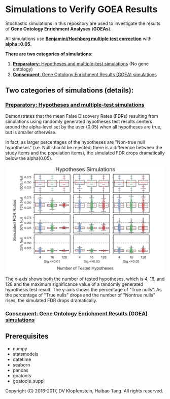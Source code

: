 # Simulations to Verify GOEA Results
Stochastic simulations in this repository are used to investigate the results of
**Gene Ontology Enrichment Analyses** (**GOEAs**).

All simulations use [**Benjamini/Hochberg multiple test correction**](
http://www.stat.purdue.edu/~doerge/BIOINFORM.D/FALL06/Benjamini%20and%20Y%20FDR.pdf)
with **alpha=0.05**.

**There are two categories of simulations**:
  1. [**Preparatory**: Hypotheses and multiple-test simulations](
     #preparatory-hypotheses-and-multiple-test-simulations) (No gene ontology)
  2. [**Consequent**: Gene Ontology Enrichment Results (GOEA) simulations](
     #consequent-gene-ontology-enrichment-results-goea-simulations)

## Two categories of simulations (details):
### [**Preparatory**: Hypotheses and multiple-test simulations]()
Demonstrates that the mean False Discovery Rates (FDRs) resulting from simulations using randomly generated 
hypotheses test results centers around the alpha-level set by the user (0.05) when all hypotheses are true,
but is smaller otherwise.

In fact, as larger percentages of the hypotheses are "Non-true null hypotheses"
(i.e. Null should be rejected; there is a difference between the study items and the population items),
the simulated FDR drops dramatically below the alpha(0.05).

![pval tiled FDR values](doc/md/images/suppl_hypoth_fdr_100to025_01to05_004to128_N00500_100.png)
The x-axis shows both the number of tested hypotheses, which is 4, 16, and 128 and
the maximum significance value of a randomly generated hypothesis test result.
The y-axis shows the percentage of "True nulls".
As the percentage of "True nulls" drops and the number of "Nontrue nulls" rises,
the simulated FDR drops dramatically.


### [**Consequent**: Gene Ontology Enrichment Results (GOEA) simulations]()


## Prerequisites

  * numpy
  * statsmodels
  * datetime
  * seaborn
  * pandas
  * goatools
  * goatools_suppl


Copyright (C) 2016-2017, DV Klopfenstein, Haibao Tang. All rights reserved.
